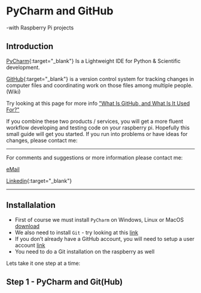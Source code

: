 # PyCharm and GitHub
-with Raspberry Pi projects

## Introduction

[PyCharm](https://www.jetbrains.com/pycharm/download/){:target="_blank"} Is a Lightweight IDE for Python & Scientific development.

[GitHub](https://github.com/){:target="_blank"} is a version control system for tracking changes in computer files and coordinating work on those files among multiple people.(Wiki)

Try looking at this page for more info ["What Is GitHub, and What Is It Used For?"](https://www.howtogeek.com/180167/htg-explains-what-is-github-and-what-do-geeks-use-it-for/)

If you combine these two products / services, you will get a more fluent workflow developing and testing code on your raspberry pi. Hopefully this small guide will get you started. If you run into problems or have ideas for changes, please contact me:

______
For comments and suggestions or more information please contact me:

[eMail](mailto:hans@eaaa.dk)

[Linkedin](https://www.linkedin.com/in/hansjeppesen/){:target="_blank"}

______

## Installalation

- First of course we must install `PyCharm` on Windows, Linux or MacOS [download](https://www.jetbrains.com/pycharm/download/)
- We also need to install `Git` - try looking at this [link](https://git-scm.com/book/en/v2/Getting-Started-Installing-Git)
- If you don’t already have a GitHub account, you will need to setup a user account [link](https://github.com/)
- You need to do a Git installation on the raspberry as well

Lets take it one step at a time:

## Step 1 - PyCharm and Git(Hub)










